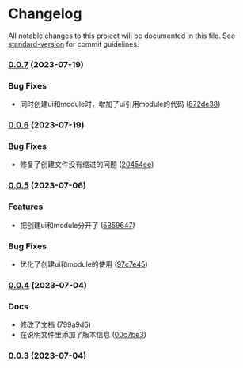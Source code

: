 # Changelog

All notable changes to this project will be documented in this file. See [standard-version](https://github.com/conventional-changelog/standard-version) for commit guidelines.

### [0.0.7](https://github.com/juziguantou/vscodePlugin/compare/v0.0.6...v0.0.7) (2023-07-19)


### Bug Fixes

* 同时创建ui和module时，增加了ui引用module的代码 ([872de38](https://github.com/juziguantou/vscodePlugin/commit/872de3890c039efdde3f676786a4fe1fafcc9f5a))

### [0.0.6](https://github.com/juziguantou/vscodePlugin/compare/v0.0.5...v0.0.6) (2023-07-19)


### Bug Fixes

* 修复了创建文件没有缩进的问题 ([20454ee](https://github.com/juziguantou/vscodePlugin/commit/20454eeebcb89c8354bc7e3a064d13d8a911877b))

### [0.0.5](https://github.com/juziguantou/vscodePlugin/compare/v0.0.4...v0.0.5) (2023-07-06)


### Features

* 把创建ui和module分开了 ([5359647](https://github.com/juziguantou/vscodePlugin/commit/535964723060eb27443895d3d13620fcf9dc4864))


### Bug Fixes

* 优化了创建ui和module的使用 ([97c7e45](https://github.com/juziguantou/vscodePlugin/commit/97c7e45e4846432a126075363d6f906a5d9e3198))

### [0.0.4](https://github.com/juziguantou/vscodePlugin/compare/v0.0.3...v0.0.4) (2023-07-04)


### Docs

* 修改了文档 ([799a9d6](https://github.com/juziguantou/vscodePlugin/commit/799a9d66c397f6bb80c1d235fa46b90061ea4f26))
* 在说明文件里添加了版本信息 ([00c7be3](https://github.com/juziguantou/vscodePlugin/commit/00c7be38b704ba0fb3ee7b2e680323ed03594fad))

### 0.0.3 (2023-07-04)
